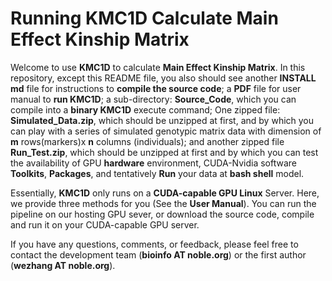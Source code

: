 # Running KMC1D Calculate Main Effect Kinship Matrix

Welcome to use **KMC1D** to calculate **Main Effect Kinship Matrix**. In this repository, except this README file, you also should see another **INSTALL md** file for instructions to **compile the source code**;  a **PDF** file for user manual to **run KMC1D**; a sub-directory: **Source_Code**, which you can compile into a **binary KMC1D** execute command; One zipped file: **Simulated_Data.zip**, which should be unzipped at first, and by which you can play with a series of simulated genotypic matrix data with dimension of **m** rows(markers)x **n** columns (individuals); and another zipped file **Run_Test.zip**, which should be unzipped at first and by which you can test the availability of GPU **hardware** environment, CUDA-Nvidia software **Toolkits**, **Packages**, and tentatively **Run** your data at **bash shell** model.

Essentially, **KMC1D** only runs on a **CUDA-capable GPU Linux** Server. Here, we provide three methods for you (See the **User Manual**). You can run the pipeline on our hosting GPU sever, or download the source code, compile and run it on your CUDA-capable GPU server.

If you have any questions, comments, or feedback, please feel free to contact the development team (**bioinfo AT noble.org**) or the first author (**wezhang AT noble.org**).  

<!--stackedit_data:
eyJoaXN0b3J5IjpbLTk1ODIzMzUzMiwtMTQ4NzMxNDg4OCwtMT
M0NzQ5MzcsMTUxODExMDMxNSwxNzM5NjQ1Nzc2LDEwNjMwMDA3
NjcsMTkzODM1OTcyOCwtMTM5MjUwNDI0NCwtMTI4NjMyODM3Ni
wtMTEwMDgxMTQ4XX0=
-->